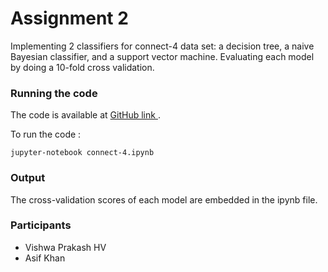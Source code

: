 # Assignment 2

Implementing 2 classifiers for connect-4 data set: a decision tree, a naive Bayesian classifier, and a support vector machine. Evaluating each model by doing a 10-fold cross validation.

### Running the code

The code is available at [GitHub link ](https://github.com/severus-tux/dmml-assignments/blob/master/Assignment%202/src/connect-4.ipynb).

To run the code :

`jupyter-notebook connect-4.ipynb`


### Output
The cross-validation scores of each model are embedded in the ipynb file.

### Participants

- Vishwa Prakash HV
- Asif Khan

